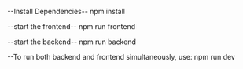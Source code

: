 --Install Dependencies--
npm install

--start the frontend--
npm run frontend

--start the backend--
npm run backend


--To run both backend and frontend simultaneously, use:
npm run dev
